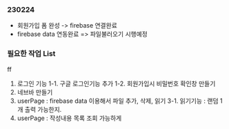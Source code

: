### 230224

- 회원가입 폼 완성 -> firebase 연결완료
- firebase data 연동완료 => 파일불러오기 시행예정

### 필요한 작업 List

ff

1. 로그인 기능
   1-1. 구글 로그인기능 추가
   1-2. 회원가입시 비밀번호 확인창 만들기
2. 네브바 만들기
3. userPage : firebase data 이용해서 파일 추가, 삭제, 읽기
   3-1. 읽기기능 : 랜덤 1개 출력 가능한지.
4. userPage : 작성내용 목록 조회 가능하게
